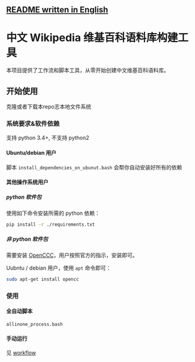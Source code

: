 [README written in English](README.en-US.md)
------------------------------

# 中文 Wikipedia 维基百科语料库构建工具

本项目提供了工作流和脚本工具，从零开始创建中文维基百科语料库。

## 开始使用

克隆或者下载本repo志本地文件系统

### 系统要求&软件依赖

支持 python 3.4+, 不支持 python2

#### Ubuntu/debian 用户

脚本 `install_dependencies_on_ubunut.bash` 会帮你自动安装好所有的依赖

#### 其他操作系统用户
##### python 软件包

使用如下命令安装所需的 python 依赖：

```bash
pip install -r ./requirements.txt
```

##### 非 python 软件包

需要安装 [OpenCCC](https://github.com/BYVoid/OpenCC)，用户按照官方的指示，安装即可。

Uubntu / debian 用户，使用 `apt` 命令即可：

```bash
sudo apt-get install opencc
```



### 使用

#### 全自动脚本

`allinone_process.bash`

#### 手动运行

见 [workflow](workflow.zh-Hans.md)
